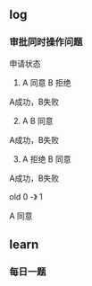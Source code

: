 ## log

### 审批同时操作问题

申请状态

1. A  同意  B  拒绝

A成功，B失败

2. A B 同意

A成功，B失败

3. A  拒绝 B  同意

A成功，B失败



old  0    -》 1

A 同意  

## learn

### 每日一题



